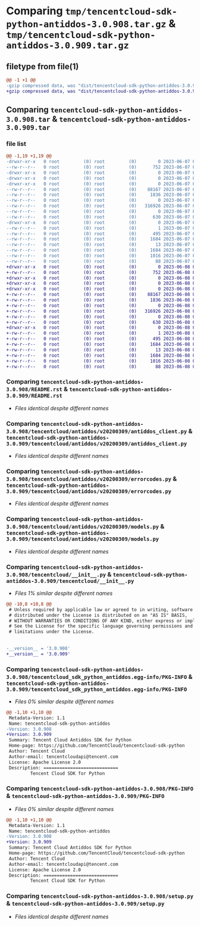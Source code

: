 # Comparing `tmp/tencentcloud-sdk-python-antiddos-3.0.908.tar.gz` & `tmp/tencentcloud-sdk-python-antiddos-3.0.909.tar.gz`

## filetype from file(1)

```diff
@@ -1 +1 @@
-gzip compressed data, was "dist/tencentcloud-sdk-python-antiddos-3.0.908.tar", last modified: Wed Jun  7 00:15:56 2023, max compression
+gzip compressed data, was "dist/tencentcloud-sdk-python-antiddos-3.0.909.tar", last modified: Thu Jun  8 00:16:37 2023, max compression
```

## Comparing `tencentcloud-sdk-python-antiddos-3.0.908.tar` & `tencentcloud-sdk-python-antiddos-3.0.909.tar`

### file list

```diff
@@ -1,19 +1,19 @@
-drwxr-xr-x   0 root         (0) root         (0)        0 2023-06-07 00:15:56.000000 tencentcloud-sdk-python-antiddos-3.0.908/
--rw-r--r--   0 root         (0) root         (0)      752 2023-06-07 00:15:53.000000 tencentcloud-sdk-python-antiddos-3.0.908/README.rst
-drwxr-xr-x   0 root         (0) root         (0)        0 2023-06-07 00:15:56.000000 tencentcloud-sdk-python-antiddos-3.0.908/tencentcloud/
-drwxr-xr-x   0 root         (0) root         (0)        0 2023-06-07 00:15:56.000000 tencentcloud-sdk-python-antiddos-3.0.908/tencentcloud/antiddos/
-drwxr-xr-x   0 root         (0) root         (0)        0 2023-06-07 00:15:56.000000 tencentcloud-sdk-python-antiddos-3.0.908/tencentcloud/antiddos/v20200309/
--rw-r--r--   0 root         (0) root         (0)    88167 2023-06-07 00:15:54.000000 tencentcloud-sdk-python-antiddos-3.0.908/tencentcloud/antiddos/v20200309/antiddos_client.py
--rw-r--r--   0 root         (0) root         (0)     1836 2023-06-07 00:15:54.000000 tencentcloud-sdk-python-antiddos-3.0.908/tencentcloud/antiddos/v20200309/errorcodes.py
--rw-r--r--   0 root         (0) root         (0)        0 2023-06-07 00:15:54.000000 tencentcloud-sdk-python-antiddos-3.0.908/tencentcloud/antiddos/v20200309/__init__.py
--rw-r--r--   0 root         (0) root         (0)   316926 2023-06-07 00:15:54.000000 tencentcloud-sdk-python-antiddos-3.0.908/tencentcloud/antiddos/v20200309/models.py
--rw-r--r--   0 root         (0) root         (0)        0 2023-06-07 00:15:54.000000 tencentcloud-sdk-python-antiddos-3.0.908/tencentcloud/antiddos/__init__.py
--rw-r--r--   0 root         (0) root         (0)      630 2023-06-07 00:15:53.000000 tencentcloud-sdk-python-antiddos-3.0.908/tencentcloud/__init__.py
-drwxr-xr-x   0 root         (0) root         (0)        0 2023-06-07 00:15:56.000000 tencentcloud-sdk-python-antiddos-3.0.908/tencentcloud_sdk_python_antiddos.egg-info/
--rw-r--r--   0 root         (0) root         (0)        1 2023-06-07 00:15:56.000000 tencentcloud-sdk-python-antiddos-3.0.908/tencentcloud_sdk_python_antiddos.egg-info/dependency_links.txt
--rw-r--r--   0 root         (0) root         (0)      495 2023-06-07 00:15:56.000000 tencentcloud-sdk-python-antiddos-3.0.908/tencentcloud_sdk_python_antiddos.egg-info/SOURCES.txt
--rw-r--r--   0 root         (0) root         (0)     1684 2023-06-07 00:15:56.000000 tencentcloud-sdk-python-antiddos-3.0.908/tencentcloud_sdk_python_antiddos.egg-info/PKG-INFO
--rw-r--r--   0 root         (0) root         (0)       13 2023-06-07 00:15:56.000000 tencentcloud-sdk-python-antiddos-3.0.908/tencentcloud_sdk_python_antiddos.egg-info/top_level.txt
--rw-r--r--   0 root         (0) root         (0)     1684 2023-06-07 00:15:56.000000 tencentcloud-sdk-python-antiddos-3.0.908/PKG-INFO
--rw-r--r--   0 root         (0) root         (0)     1016 2023-06-07 00:15:53.000000 tencentcloud-sdk-python-antiddos-3.0.908/setup.py
--rw-r--r--   0 root         (0) root         (0)       88 2023-06-07 00:15:56.000000 tencentcloud-sdk-python-antiddos-3.0.908/setup.cfg
+drwxr-xr-x   0 root         (0) root         (0)        0 2023-06-08 00:16:37.000000 tencentcloud-sdk-python-antiddos-3.0.909/
+-rw-r--r--   0 root         (0) root         (0)      752 2023-06-08 00:16:37.000000 tencentcloud-sdk-python-antiddos-3.0.909/README.rst
+drwxr-xr-x   0 root         (0) root         (0)        0 2023-06-08 00:16:37.000000 tencentcloud-sdk-python-antiddos-3.0.909/tencentcloud/
+drwxr-xr-x   0 root         (0) root         (0)        0 2023-06-08 00:16:37.000000 tencentcloud-sdk-python-antiddos-3.0.909/tencentcloud/antiddos/
+drwxr-xr-x   0 root         (0) root         (0)        0 2023-06-08 00:16:37.000000 tencentcloud-sdk-python-antiddos-3.0.909/tencentcloud/antiddos/v20200309/
+-rw-r--r--   0 root         (0) root         (0)    88167 2023-06-08 00:16:37.000000 tencentcloud-sdk-python-antiddos-3.0.909/tencentcloud/antiddos/v20200309/antiddos_client.py
+-rw-r--r--   0 root         (0) root         (0)     1836 2023-06-08 00:16:37.000000 tencentcloud-sdk-python-antiddos-3.0.909/tencentcloud/antiddos/v20200309/errorcodes.py
+-rw-r--r--   0 root         (0) root         (0)        0 2023-06-08 00:16:37.000000 tencentcloud-sdk-python-antiddos-3.0.909/tencentcloud/antiddos/v20200309/__init__.py
+-rw-r--r--   0 root         (0) root         (0)   316926 2023-06-08 00:16:37.000000 tencentcloud-sdk-python-antiddos-3.0.909/tencentcloud/antiddos/v20200309/models.py
+-rw-r--r--   0 root         (0) root         (0)        0 2023-06-08 00:16:37.000000 tencentcloud-sdk-python-antiddos-3.0.909/tencentcloud/antiddos/__init__.py
+-rw-r--r--   0 root         (0) root         (0)      630 2023-06-08 00:16:37.000000 tencentcloud-sdk-python-antiddos-3.0.909/tencentcloud/__init__.py
+drwxr-xr-x   0 root         (0) root         (0)        0 2023-06-08 00:16:37.000000 tencentcloud-sdk-python-antiddos-3.0.909/tencentcloud_sdk_python_antiddos.egg-info/
+-rw-r--r--   0 root         (0) root         (0)        1 2023-06-08 00:16:37.000000 tencentcloud-sdk-python-antiddos-3.0.909/tencentcloud_sdk_python_antiddos.egg-info/dependency_links.txt
+-rw-r--r--   0 root         (0) root         (0)      495 2023-06-08 00:16:37.000000 tencentcloud-sdk-python-antiddos-3.0.909/tencentcloud_sdk_python_antiddos.egg-info/SOURCES.txt
+-rw-r--r--   0 root         (0) root         (0)     1684 2023-06-08 00:16:37.000000 tencentcloud-sdk-python-antiddos-3.0.909/tencentcloud_sdk_python_antiddos.egg-info/PKG-INFO
+-rw-r--r--   0 root         (0) root         (0)       13 2023-06-08 00:16:37.000000 tencentcloud-sdk-python-antiddos-3.0.909/tencentcloud_sdk_python_antiddos.egg-info/top_level.txt
+-rw-r--r--   0 root         (0) root         (0)     1684 2023-06-08 00:16:37.000000 tencentcloud-sdk-python-antiddos-3.0.909/PKG-INFO
+-rw-r--r--   0 root         (0) root         (0)     1016 2023-06-08 00:16:37.000000 tencentcloud-sdk-python-antiddos-3.0.909/setup.py
+-rw-r--r--   0 root         (0) root         (0)       88 2023-06-08 00:16:37.000000 tencentcloud-sdk-python-antiddos-3.0.909/setup.cfg
```

### Comparing `tencentcloud-sdk-python-antiddos-3.0.908/README.rst` & `tencentcloud-sdk-python-antiddos-3.0.909/README.rst`

 * *Files identical despite different names*

### Comparing `tencentcloud-sdk-python-antiddos-3.0.908/tencentcloud/antiddos/v20200309/antiddos_client.py` & `tencentcloud-sdk-python-antiddos-3.0.909/tencentcloud/antiddos/v20200309/antiddos_client.py`

 * *Files identical despite different names*

### Comparing `tencentcloud-sdk-python-antiddos-3.0.908/tencentcloud/antiddos/v20200309/errorcodes.py` & `tencentcloud-sdk-python-antiddos-3.0.909/tencentcloud/antiddos/v20200309/errorcodes.py`

 * *Files identical despite different names*

### Comparing `tencentcloud-sdk-python-antiddos-3.0.908/tencentcloud/antiddos/v20200309/models.py` & `tencentcloud-sdk-python-antiddos-3.0.909/tencentcloud/antiddos/v20200309/models.py`

 * *Files identical despite different names*

### Comparing `tencentcloud-sdk-python-antiddos-3.0.908/tencentcloud/__init__.py` & `tencentcloud-sdk-python-antiddos-3.0.909/tencentcloud/__init__.py`

 * *Files 1% similar despite different names*

```diff
@@ -10,8 +10,8 @@
 # Unless required by applicable law or agreed to in writing, software
 # distributed under the License is distributed on an "AS IS" BASIS,
 # WITHOUT WARRANTIES OR CONDITIONS OF ANY KIND, either express or implied.
 # See the License for the specific language governing permissions and
 # limitations under the License.
 
 
-__version__ = '3.0.908'
+__version__ = '3.0.909'
```

### Comparing `tencentcloud-sdk-python-antiddos-3.0.908/tencentcloud_sdk_python_antiddos.egg-info/PKG-INFO` & `tencentcloud-sdk-python-antiddos-3.0.909/tencentcloud_sdk_python_antiddos.egg-info/PKG-INFO`

 * *Files 0% similar despite different names*

```diff
@@ -1,10 +1,10 @@
 Metadata-Version: 1.1
 Name: tencentcloud-sdk-python-antiddos
-Version: 3.0.908
+Version: 3.0.909
 Summary: Tencent Cloud Antiddos SDK for Python
 Home-page: https://github.com/TencentCloud/tencentcloud-sdk-python
 Author: Tencent Cloud
 Author-email: tencentcloudapi@tencent.com
 License: Apache License 2.0
 Description: ============================
         Tencent Cloud SDK for Python
```

### Comparing `tencentcloud-sdk-python-antiddos-3.0.908/PKG-INFO` & `tencentcloud-sdk-python-antiddos-3.0.909/PKG-INFO`

 * *Files 0% similar despite different names*

```diff
@@ -1,10 +1,10 @@
 Metadata-Version: 1.1
 Name: tencentcloud-sdk-python-antiddos
-Version: 3.0.908
+Version: 3.0.909
 Summary: Tencent Cloud Antiddos SDK for Python
 Home-page: https://github.com/TencentCloud/tencentcloud-sdk-python
 Author: Tencent Cloud
 Author-email: tencentcloudapi@tencent.com
 License: Apache License 2.0
 Description: ============================
         Tencent Cloud SDK for Python
```

### Comparing `tencentcloud-sdk-python-antiddos-3.0.908/setup.py` & `tencentcloud-sdk-python-antiddos-3.0.909/setup.py`

 * *Files identical despite different names*

